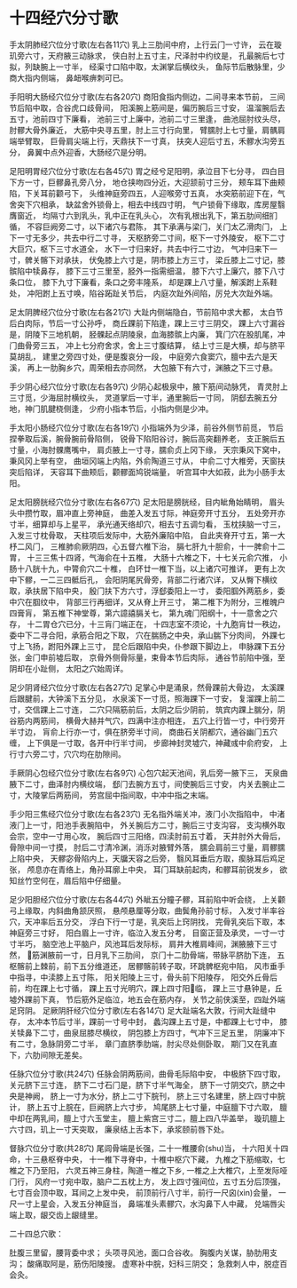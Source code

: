 # 十四经穴分寸歌

手太阴肺经穴位分寸歌(左右各11穴)
乳上三肋间中府，上行云⻔一寸许，
云在璇玑旁六寸，天府腋三动脉求，
侠白肘上五寸主，尺泽肘中约纹是，
孔最腕后七寸拟，列缺腕上一寸半，
经渠寸口陷中取，太渊掌后横纹头，
⻥际节后散脉里，少商大指内侧端，
鼻衄喉痹刺可已。

手阳明大肠经穴位分寸歌(左右各20穴)
商阳⻝指内侧边，二间寻来本节前，
三间节后陷中取，合谷⻁口歧⻣间，
阳溪腕上筋间是，偏历腕后三寸安，
温溜腕后去五寸，池前四寸下廉看，
池前三寸上廉中，池前二寸三里逢，
曲池屈肘纹头尽，肘髎大⻣外廉近，
大筋中央寻五里，肘上三寸行向里，
臂臑肘上七寸量，肩髃肩端举臂取，
巨⻣肩尖端上行，天鼎扶下一寸真，
扶突人迎后寸五，禾髎水沟旁五分，
鼻翼中点外迎香，大肠经穴是分明。

足阳明胃经穴位分寸歌(左右各45穴) 
胃之经兮足阳明，承泣目下七分寻，
四白目下方一寸，巨髎鼻孔旁八分， 
地仓挟吻四分近，大迎颔前寸三分，
颊⻋耳下曲颊陷，下关耳前颧弓下，
头维神庭旁四五，人迎喉旁寸五真，
水突筋前迎下在，气舍突下穴相承， 
缺盆舍外锁⻣上，相去中线四寸明，
气户锁⻣下缘取，库房屋翳膺窗近， 
均隔寸六到乳头，乳中正在乳头心，
次有乳根出乳下，第五肋间细扪循， 
不容巨阙旁二寸，以下诸穴与君陈，
其下承满与梁⻔，关⻔太乙滑肉⻔， 
上下一寸无多少，共去中行二寸寻，
天枢脐旁二寸间，枢下一寸外陵安， 
枢下二寸大巨穴，枢下三寸水道全，
水下一寸归来好，共去中行二寸边， 
气冲归来下一寸，髀关髂下对承扶，
伏兔膝上六寸是，阴市膝上方三寸， 
梁丘膝上二寸记，膝髌陷中犊鼻存，
膝下三寸三里至，胫外一指需细温， 
膝下六寸上廉穴，膝下八寸条口位，
膝下九寸下廉看，条口之旁丰隆系， 
却是踝上八寸量，解溪跗上系鞋处，
冲阳跗上五寸唤，陷谷跖趾关节后， 
内庭次趾外间陷，厉兑大次趾外端。

足太阴脾经穴位分寸歌(左右各21穴)
大趾内侧端隐白，节前陷中求大都，
太白节后白肉际，节后一寸公孙呼，
商丘踝前下陷逢，踝上三寸三阴交，
踝上六寸漏谷是，阴陵下三地机朝，
胫髁起点阴陵泉，血海膝髌上内廉，
箕⻔穴在股肌尾，冲⻔曲⻣旁三五，
冲上七分府舍求，舍上三寸腹结算，
结上寸三是大横，却与脐平莫胡乱，
建里之旁四寸处，便是腹哀分一段，
中庭旁六⻝窦穴，膻中去六是天溪，
再上一肋胸乡穴，周荣相去亦同然，
大包腋下有六寸，渊腋之下三寸悬。
    
手少阴心经穴位分寸歌(左右各9穴)
少阴心起极泉中，腋下筋间动脉凭，
⻘灵肘上三寸觅，少海屈肘横纹头，
灵道掌后一寸半，通里腕后一寸同，
阴郄去腕五分地，神⻔肌腱桡侧逢，
少府小指本节后，小指内侧是少冲。

手太阳小肠经穴位分寸歌(左右各19穴)
小指端外为少泽，前谷外侧节前觅，
节后捏拳取后溪，腕⻣腕前⻣陷侧，
锐⻣下陷阳谷讨，腕后高突翻养老，
支正腕后五寸量，小海肘髁鹰嘴中，
肩贞腋上一寸寻，臑俞贞上冈下缘，
天宗秉⻛下窝中，秉⻛冈上举有空，
曲垣冈端上内陷，外俞陶道三寸从，
中俞二寸大椎旁，天窗扶突后陷详，
天容耳下曲颊后，颧髎面鸠锐端量，
听宫耳中大如菽，此为小肠手太阳。
   
足太阳膀胱经穴位分寸歌(左右各67穴)
足太阳是膀胱经，目内眦⻆始睛明，
眉头头中攒竹取，眉冲直上旁神庭，
曲差入发五寸际，神庭旁开寸五分，
五处旁开亦寸半，细算却与上星平，
承光通天络却穴，相去寸五调匀看，
玉枕挟脑一寸三，入发三寸枕⻣取，
天柱项后发际中，大筋外廉陷中陷，
自此夹脊开寸五，第一大杼二⻛⻔，
三椎肺俞厥阴四，心五督六椎下治，
膈七肝九十胆俞，十一脾俞十二胃，
十三三焦十四肾，气海俞在十五椎，
大肠十六椎之下，十七关元俞穴推，
小肠十八胱十九，中膂俞穴二十椎，
白环廿一椎下当，以上诸穴可推详，
更有上次中下髎，一二三四骶后孔，
会阳阴尾尻⻣旁，背部二行诸穴详，
又从臀下横纹取，承扶居下陷中央，
殷⻔扶下方六寸，浮郄委阳上一寸，
委阳腘外两筋乡，委中穴在腘纹中，
背部三行再细详，又从脊上开三寸，
第二椎下为附分，三椎魄户四膏肓，
第五椎下神堂尊，第六譩譆膈关七，
第九魂⻔阳纲十，十一意舍之穴存，
十二胃仓穴已分，十三肓⻔端正在，
十四志室不须论，十九胞肓廿一秩边，
委中下二寻合阳，承筋合阳之下取，
穴在腨肠之中央，承山腨下分肉间，
外踝七寸上⻜扬，跗阳外踝上三寸，
昆仑后跟陷中央，仆参跟下脚边上，
申脉踝下五分张，金⻔申前墟后取，
京⻣外侧⻣际量，束⻣本节后肉际，
通谷节前陷中强，至阴却在小趾侧，
太阳之穴始周详。

足少阴肾经穴位分寸歌(左右各27穴)
足掌心中是涌泉，然⻣踝前大⻣边，
太溪踝后跟腱前，大钟溪下五分⻅，
水泉溪下一寸觅，照海踝下一寸安，
复溜踝上前二寸，交信踝上二寸连，
二穴只隔筋前后，太阴之后少阴前，
筑宾内踝上腨分，阴谷筋内两筋间，
横⻣大赫并气穴，四满中注亦相连，
五穴上行皆一寸，中行旁开半寸边，
肓俞上行亦一寸，俱在脐旁半寸间，
商曲石关阴都穴，通谷幽⻔五穴缠，
上下俱是一寸取，各开中行半寸间，
步廊神封灵墟穴，神藏彧中俞府安，
上行寸六旁二寸，穴穴均在肋隙间。
    
手厥阴心包经穴位分寸歌(左右各9穴)
心包穴起天池间，乳后旁一腋下三，
天泉曲腋下二寸，曲泽肘内横纹端，
郄⻔去腕方五寸，间使腕后三寸安，
内关去腕止二寸，大陵掌后两筋间，
劳宫屈中指间取，中冲中指之末端。

手少阳三焦经穴位分寸歌(左右各23穴)
无名指外端关冲，液⻔小次指陷中，
中渚液⻔上一寸，阳池手表腕陷中，
外关腕后方二寸，腕后三寸支沟容，
支沟横外取会宗，空中一寸用心攻，
腕后四寸三阳络，四渎肘前五寸着，
天井肘外大⻣后，⻣隙中间一寸摸，
肘后二寸清冷渊，消泺对腋臂外落，
臑会肩前三寸量，肩髎臑上陷中央，
天髎宓⻣陷内上，天牖天容之后旁，
翳⻛耳垂后方取，瘈脉耳后鸡足张，
颅息亦在⻘络上，⻆孙耳廓上中央，
耳⻔耳缺前起肉，和髎耳前锐发乡，
欲知丝竹空何在，眉后陷中仔细量。
  
足少阳胆经穴位分寸歌(左右各44穴)
外眦五分瞳子髎，耳前陷中听会绕，
上关颧弓上缘取，内斜曲⻆颔厌照，
悬颅悬厘等分取，曲鬓⻆孙前寸标，
入发寸半率谷穴，天冲率后五分交，
浮白下行一寸是，乳突后上窍阴找，
完⻣乳突后下取，本神庭旁三寸好，
阳白眉上一寸许，临泣入发五分考，
目窗正营及承灵，一寸一寸寸半巧，
脑空池上平脑户，⻛池耳后发际标，
肩井大椎肩峰间，渊腋腋下三寸然，
􏰉筋渊腋前一寸，日月乳下三肋间，
京⻔十二肋⻣端，带脉平脐肋下连，
五枢髂前上棘前，前下五分维道还，
居髎髂前转子取，环跳髀枢宛中陷，
⻛市垂手中指寻，中渎膝上五寸陈，
阳关阳陵上三寸，⻣头前下阳陵存，
阳交外丘⻣后前，均在踝上七寸循，
踝上五寸光明穴，踝上四寸阳􏰊临，
踝上三寸悬钟是，丘墟外踝前下真，
节后筋外足临泣，地五会在筋内存，
关节之前侠溪至，四趾外端足窍阴。
足厥阴肝经穴位分寸歌(左右各14穴)
足大趾端名大敦，行间大趾缝中存，
太冲本节后寸半，踝前一寸号中封，
蠡沟踝上五寸是，中都踝上七寸中，
膝关犊鼻下二寸，曲泉屈膝尽横纹，
阴包膝上方四寸，气冲下三足五里，
阴廉冲下有二寸，急脉阴旁二寸半，
章⻔直脐季肋端，肘尖尽处侧卧取，
期⻔又在乳直下，六肋间隙无差矣。
    
任脉穴位分寸歌(共24穴)
任脉会阴两筋间，曲⻣毛际陷中安，
中极脐下四寸取，关元脐下三寸连，
脐下二寸石⻔是，脐下寸半气海全，
脐下一寸阴交穴，脐之中央是神阙，
脐上一寸为水分，脐上二寸下脘刊，
脐上三寸名建里，脐上四寸中脘计，
脐上五寸上脘在，巨阙脐上六寸步，
鸠尾脐上七寸量，中庭膻下寸六取，
膻中却在两乳间，膻上寸六玉堂主，
膻上紫宫三寸二，膻上四八华盖举，
璇玑膻上六寸四，玑上一寸天突取，
廉泉结上舌本下，承浆颐前唇下处。

督脉穴位分寸歌(共28穴)
尾闾⻣端是⻓强，二十一椎腰俞(shu)当， 
十六阳关十四命，十三悬枢脊中央，
十一椎下寻脊中，十椎中枢穴下藏， 
九椎之下筋缩取，七椎之下乃至阳， 
六灵五神三身柱，陶道一椎之下乡, 
一椎之上大椎穴，上至发际哑⻔行， 
⻛府一寸宛中取，脑户二五枕上方， 
发上四寸强间位，五寸五分后顶强， 
七寸百会顶中取，耳间之上发中央， 
前顶前行八寸半，前行一尺囟(xìn)会量， 
一尺一寸上星会，入发五分神庭当， 
鼻端准头素髎穴，水沟鼻下人中藏， 
兑端唇尖端上取，龈交⻮上龈缝里。
  

二十四总穴歌： 

肚腹三里留，腰背委中求；
头项寻风池，面口合谷收。 
胸腹内关谋，胁肋用支沟；
酸痛取阿是，筋伤阳陵搜。
虚寒补中脘，妇科三阴交；
急救刺人中，脱症百会灸。